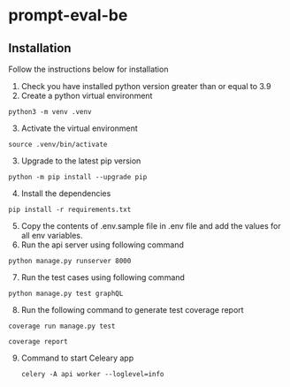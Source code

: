 # prompt-eval-be

## Installation

Follow the instructions below for installation

1. Check you have installed python version greater than or equal to 3.9
2. Create a python virtual environment

```
python3 -m venv .venv
```

3. Activate the virtual environment

```
source .venv/bin/activate
```

3. Upgrade to the latest pip version

```
python -m pip install --upgrade pip
```

4. Install the dependencies

```
pip install -r requirements.txt
```

5. Copy the contents of .env.sample file in .env file and add the values for all env variables.
6. Run the api server using following command

```
python manage.py runserver 8000
```

7. Run the test cases using following command

```
python manage.py test graphQL
```

8. Run the following command to generate test coverage report

```
coverage run manage.py test
```

```
coverage report
```

9. Command to start Celeary app

   ```
   celery -A api worker --loglevel=info
   ```
